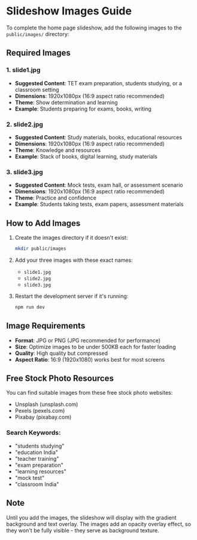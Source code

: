 # Slideshow Images Guide

To complete the home page slideshow, add the following images to the `public/images/` directory:

## Required Images

### 1. slide1.jpg
- **Suggested Content**: TET exam preparation, students studying, or a classroom setting
- **Dimensions**: 1920x1080px (16:9 aspect ratio recommended)
- **Theme**: Show determination and learning
- **Example**: Students preparing for exams, books, writing

### 2. slide2.jpg
- **Suggested Content**: Study materials, books, educational resources
- **Dimensions**: 1920x1080px (16:9 aspect ratio recommended)
- **Theme**: Knowledge and resources
- **Example**: Stack of books, digital learning, study materials

### 3. slide3.jpg
- **Suggested Content**: Mock tests, exam hall, or assessment scenario
- **Dimensions**: 1920x1080px (16:9 aspect ratio recommended)
- **Theme**: Practice and confidence
- **Example**: Students taking tests, exam papers, assessment materials

## How to Add Images

1. Create the images directory if it doesn't exist:
   ```bash
   mkdir public/images
   ```

2. Add your three images with these exact names:
   - `slide1.jpg`
   - `slide2.jpg`
   - `slide3.jpg`

3. Restart the development server if it's running:
   ```bash
   npm run dev
   ```

## Image Requirements

- **Format**: JPG or PNG (JPG recommended for performance)
- **Size**: Optimize images to be under 500KB each for faster loading
- **Quality**: High quality but compressed
- **Aspect Ratio**: 16:9 (1920x1080) works best for most screens

## Free Stock Photo Resources

You can find suitable images from these free stock photo websites:
- Unsplash (unsplash.com)
- Pexels (pexels.com)
- Pixabay (pixabay.com)

### Search Keywords:
- "students studying"
- "education India"
- "teacher training"
- "exam preparation"
- "learning resources"
- "mock test"
- "classroom India"

## Note

Until you add the images, the slideshow will display with the gradient background and text overlay. The images add an opacity overlay effect, so they won't be fully visible - they serve as background texture.
